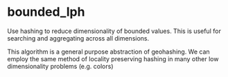 # bounded_lph 
Use hashing to reduce dimensionality of bounded values.
This is useful for searching and aggregating across all dimensions. 

This algorithm is a general purpose abstraction of geohashing. 
We can employ the same method of locality preserving hashing in many other low dimensionality problems (e.g. colors)

